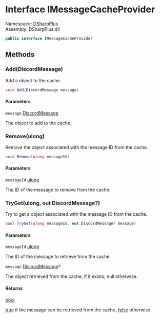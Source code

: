 # Interface IMessageCacheProvider

Namespace: [DSharpPlus](DSharpPlus.md)  
Assembly: DSharpPlus.dll

```csharp
public interface IMessageCacheProvider
```

## Methods

### <a id="DSharpPlus_IMessageCacheProvider_Add_DSharpPlus_Entities_DiscordMessage_"></a>Add\(DiscordMessage\)

Add a <xref href="DSharpPlus.Entities.DiscordMessage" data-throw-if-not-resolved="false"></xref> object to the cache.

```csharp
void Add(DiscordMessage message)
```

#### Parameters

`message` [DiscordMessage](DSharpPlus.Entities.DiscordMessage.md)

The <xref href="DSharpPlus.Entities.DiscordMessage" data-throw-if-not-resolved="false"></xref> object to add to the cache.

### <a id="DSharpPlus_IMessageCacheProvider_Remove_System_UInt64_"></a>Remove\(ulong\)

Remove the <xref href="DSharpPlus.Entities.DiscordMessage" data-throw-if-not-resolved="false"></xref> object associated with the message ID from the cache.

```csharp
void Remove(ulong messageId)
```

#### Parameters

`messageId` [ulong](https://learn.microsoft.com/dotnet/api/system.uint64)

The ID of the message to remove from the cache.

### <a id="DSharpPlus_IMessageCacheProvider_TryGet_System_UInt64_DSharpPlus_Entities_DiscordMessage__"></a>TryGet\(ulong, out DiscordMessage?\)

Try to get a <xref href="DSharpPlus.Entities.DiscordMessage" data-throw-if-not-resolved="false"></xref> object associated with the message ID from the cache.

```csharp
bool TryGet(ulong messageId, out DiscordMessage? message)
```

#### Parameters

`messageId` [ulong](https://learn.microsoft.com/dotnet/api/system.uint64)

The ID of the message to retrieve from the cache.

`message` [DiscordMessage](DSharpPlus.Entities.DiscordMessage.md)?

The <xref href="DSharpPlus.Entities.DiscordMessage" data-throw-if-not-resolved="false"></xref> object retrieved from the cache, if it exists; null otherwise.

#### Returns

[bool](https://learn.microsoft.com/dotnet/api/system.boolean)

<a href="https://learn.microsoft.com/dotnet/csharp/language-reference/builtin-types/bool">true</a> if the message can be retrieved from the cache, <a href="https://learn.microsoft.com/dotnet/csharp/language-reference/builtin-types/bool">false</a> otherwise.

